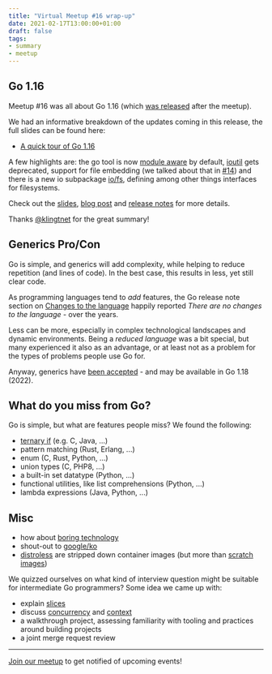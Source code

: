 ```yaml
---
title: "Virtual Meetup #16 wrap-up"
date: 2021-02-17T13:00:00+01:00
draft: false
tags:
- summary
- meetup
---
```


## Go 1.16

Meetup #16 was all about Go 1.16 (which [was released](https://blog.golang.org/go1.16) after the meetup).

We had an informative breakdown of the updates coming in this release, the full slides can be found here:

* [A quick tour of Go 1.16](https://github.com/golang-leipzig/go-1.16-and-beyond)

A few highlights are: the go tool is now [module
aware](https://golang.org/doc/go1.16#go-command) by default,
[ioutil](https://golang.org/pkg/io/ioutil/) gets deprecated, support for file
embedding (we talked about that in
[#14](https://golangleipzig.space/posts/meetup-14-wrapup/)) and there is a new
io subpackage [io/fs](https://golang.org/pkg/io/fs/), defining among other
things interfaces for filesystems.

Check out the [slides](https://github.com/golang-leipzig/go-1.16-and-beyond),
[blog post](https://blog.golang.org/go1.16) and [release
notes](https://golang.org/doc/go1.16) for more details.

Thanks [@klingtnet](https://github.com/klingtnet/) for the great summary!

## Generics Pro/Con

Go is simple, and generics will add complexity, while helping to reduce
repetition (and lines of code). In the best case, this results in less, yet
still clear code.

As programming languages tend to *add* features, the Go release note
section on [Changes to the language](https://golang.org/doc/go1.16#language)
happily reported *There are no changes to the language* - over the years.

Less can be more, especially in complex technological landscapes and dynamic
environments. Being a *reduced language* was a bit special, but many
experienced it also as an advantage, or at least not as a problem for the types
of problems people use Go for.

Anyway, generics have [been accepted](https://golang.org/doc/faq#generics) - and
may be available in Go 1.18 (2022).

## What do you miss from Go?

Go is simple, but what are features people miss? We found the following:

* [ternary if](https://en.wikipedia.org/wiki/%3F:) (e.g. C, Java, ...)
* pattern matching (Rust, Erlang, ...)
* enum (C, Rust, Python, ...)
* union types (C, PHP8, ...)
* a built-in set datatype (Python, ...)
* functional utilities, like list comprehensions (Python, ...)
* lambda expressions (Java, Python, ...)

## Misc

* how about [boring technology](http://boringtechnology.club/)
* shout-out to [google/ko](https://github.com/google/ko)
* [distroless](https://github.com/GoogleContainerTools/distroless) are stripped
  down container images (but more than
[scratch](https://github.com/containers/buildah/blob/master/docs/tutorials/01-intro.md#building-a-container-from-scratch)
[images](https://hub.docker.com/_/scratch))

We quizzed ourselves on what kind of interview question might be suitable for
intermediate Go programmers? Some idea we came up with:

* explain [slices](https://blog.golang.org/slices-intro)
* discuss [concurrency](https://tour.golang.org/concurrency/1) and [context](https://blog.golang.org/context)
* a walkthrough project, assessing familiarity with tooling and practices around building projects
* a joint merge request review

----

[Join our meetup](https://www.meetup.com/Leipzig-Golang) to get notified of upcoming events!


